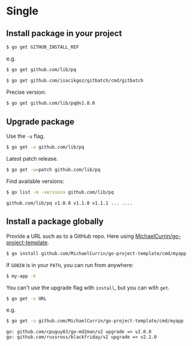# Single


## Install package in your project

```sh
$ go get GITHUB_INSTALL_REF
```

e.g.

```sh
$ go get github.com/lib/pq

$ go get github.com/isacikgoz/gitbatch/cmd/gitbatch
```

Precise version:

```sh
$ go get github.com/lib/pq@v1.8.0
```


## Upgrade package

Use the `-u` flag.

```sh
$ go get -u github.com/lib/pq
```

Latest patch release.

```sh
$ go get -u=patch github.com/lib/pq
```

Find available versions:

```sh
$ go list -m -versions github.com/lib/pq
```
```
github.com/lib/pq v1.0.0 v1.1.0 v1.1.1 ... ....
```


## Install a package globally

Provide a URL such as to a GitHub repo. Here using [MichaelCurrin/go-project-template](https://github.com/MichaelCurrin/go-project-template).

```sh
$ go install github.com/MichaelCurrin/go-project-template/cmd/myapp
```

If `GOBIN` is in your `PATH`, you can run from anywhere:

```sh
$ my-app -h
```

You can't use the upgrade flag with `install`, but you can with `get`.

```sh
$ go get -u URL
```

e.g.

```sh
$ go get -u github.com/MichaelCurrin/go-project-template/cmd/myapp    
```
```
go: github.com/cpuguy83/go-md2man/v2 upgrade => v2.0.0
go: github.com/russross/blackfriday/v2 upgrade => v2.1.0
```
